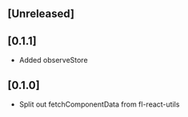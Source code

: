 
## [Unreleased]
  

## [0.1.1]
  - Added observeStore

## [0.1.0]
 - Split out fetchComponentData from fl-react-utils
